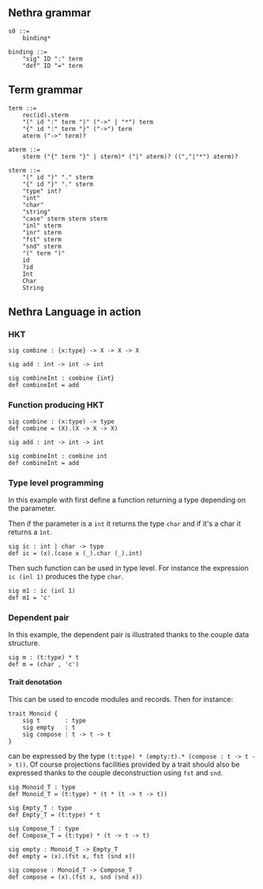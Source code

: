 ## Nethra grammar

```
s0 ::=
    binding*

binding ::= 
    "sig" ID ":" term
    "def" ID "=" term 
```

## Term grammar

```
term ::=
    rec(id).sterm
    "(" id ":" term ")" ("->" | "*") term    
    "{" id ":" term "}" ("->") term    
    aterm ("->" term)?
```

```
aterm ::=
    sterm ("{" term "}" | sterm)* ("|" aterm)? ((","|"*") aterm)? 
```

```
sterm ::=
    "(" id ")" "." sterm    
    "{" id "}" "." sterm
    "type" int?
    "int"
    "char"
    "string"
    "case" sterm sterm sterm
    "inl" sterm
    "inr" sterm
    "fst" sterm
    "snd" sterm
    "(" term ")"
    id
    ?id
    Int 
    Char
    String
```

## Nethra Language in action

### HKT

```
sig combine : {x:type} -> X -> X -> X
    
sig add : int -> int -> int

sig combineInt : combine {int}   
def combineInt = add
```

### Function producing HKT

```
sig combine : (x:type) -> type
def combine = (X).(X -> X -> X)
    
sig add : int -> int -> int

sig combineInt : combine int   
def combineInt = add
```

### Type level programming

In this example with first define a function returning a type depending on the parameter.

Then if the parameter is a `int` it returns the type `char` and if it's a char it returns
a `ìnt`. 

```
sig ic : int | char -> type
def ic = (x).(case x (_).char (_).int)
```

Then such function can be used in type level. For instance the expression `ic (inl 1)` produces the type `char`.

```
sig m1 : ic (inl 1)
def m1 = 'c'
```

### Dependent pair

In this example, the dependent pair is illustrated thanks to the couple data structure.

```
sig m : (t:type) * t
def m = (char , 'c')
```

#### Trait denotation

This can be used to encode modules and records. Then for instance:

```
trait Monoid {
    sig t       : type
    sig empty   : t
    sig compose : t -> t -> t
}
```

can be expressed by the type `(t:type) * (empty:t).* (compose : t -> t -> t))`. Of course projections facilities provided by a trait should also be expressed thanks to the couple deconstruction using `fst` and `snd`.

```
sig Monoid_T : type
def Monoid_T = (t:type) * (t * (t -> t -> t))

sig Empty_T : type
def Empty_T = (t:type) * t
    
sig Compose_T : type
def Compose_T = (t:type) * (t -> t -> t)
```

```
sig empty : Monoid_T -> Empty_T
def empty = (x).(fst x, fst (snd x))

sig compose : Monoid_T -> Compose_T
def compose = (x).(fst x, snd (snd x))
```